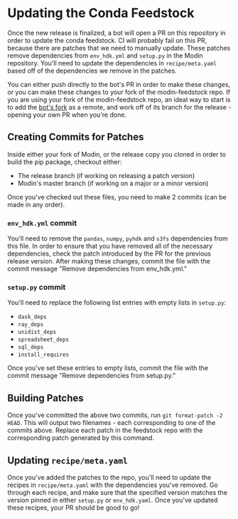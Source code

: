 # Updating the Conda Feedstock

Once the new release is finalized, a bot will open a PR on this repository in order to update the conda feedstock. CI will probably fail on this PR, because there are patches that we need to manually update. These patches remove dependencies from `env_hdk.yml` and `setup.py` in the Modin repository. You'll need to update the dependencies in `recipe/meta.yaml` based off of the dependencies we remove in the patches.

You can either push directly to the bot's PR in order to make these changes, or you can make these changes to your fork of the modin-feedstock repo. If you are using your fork of the modin-feedstock repo, an ideal way to start is to add the [bot's fork](https://github.com/regro-cf-autotick-bot/modin-feedstock.git) as a remote, and work off of its branch for the release - opening your own PR when you're done.

## Creating Commits for Patches

Inside either your fork of Modin, or the release copy you cloned in order to build the pip package, checkout either:
* The release branch (if working on releasing a patch version)
* Modin's master branch (if working on a major or a minor version)

Once you've checked out these files, you need to make 2 commits (can be made in any order).

### `env_hdk.yml` commit

You'll need to remove the `pandas`, `numpy`, `pyhdk` and `s3fs` dependencies from this file. In order to ensure that you have removed all of the necessary dependencies,
check the patch introduced by the PR for the previous release version. After making these changes, commit the file with the commit message "Remove dependencies from env_hdk.yml."

### `setup.py` commit

You'll need to replace the following list entries with empty lists in `setup.py`:
* `dask_deps`
* `ray_deps`
* `unidist_deps`
* `spreadsheet_deps`
* `sql_deps`
* `install_requires`

Once you've set these entries to empty lists, commit the file with the commit message "Remove dependencies from setup.py."

## Building Patches

Once you've committed the above two commits, run `git format-patch -2 HEAD`. This will output two filenames - each corresponding to one of the commits above. Replace each patch in the feedstock repo with the corresponding patch generated by this command.

## Updating `recipe/meta.yaml`

Once you've added the patches to the repo, you'll need to update the recipes in `recipe/meta.yaml` with the dependencies you've removed. Go through each recipe, and make sure that the specified version matches the version pinned in either `setup.py` or `env_hdk.yaml`. Once you've updated these recipes, your PR should be good to go!
